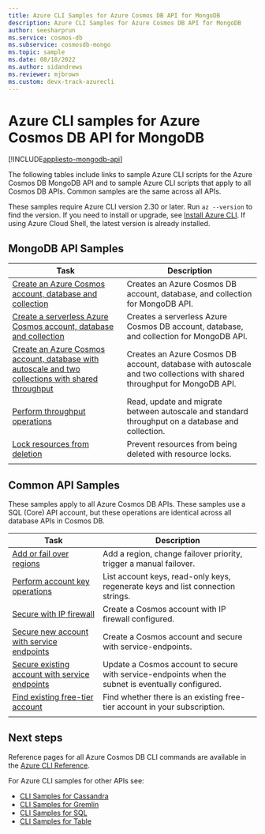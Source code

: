```yaml
---
title: Azure CLI Samples for Azure Cosmos DB API for MongoDB
description: Azure CLI Samples for Azure Cosmos DB API for MongoDB
author: seesharprun
ms.service: cosmos-db
ms.subservice: cosmosdb-mongo
ms.topic: sample
ms.date: 08/18/2022
ms.author: sidandrews
ms.reviewer: mjbrown 
ms.custom: devx-track-azurecli
---
```


# Azure CLI samples for Azure Cosmos DB API for MongoDB

[!INCLUDE[appliesto-mongodb-api](../includes/appliesto-mongodb-api.md)]

The following tables include links to sample Azure CLI scripts for the Azure Cosmos DB MongoDB API  and to sample Azure CLI scripts that apply to all Cosmos DB APIs. Common samples are the same across all APIs.

These samples require Azure CLI version 2.30 or later. Run `az --version` to find the version. If you need to install or upgrade, see [Install Azure CLI](/cli/azure/install-azure-cli). If using Azure Cloud Shell, the latest version is already installed.

## MongoDB API Samples

|Task | Description |
|---|---|
| [Create an Azure Cosmos account, database and collection](../scripts/cli/mongodb/create.md)| Creates an Azure Cosmos DB account, database, and collection for MongoDB API. |
| [Create a serverless Azure Cosmos account, database and collection](../scripts/cli/mongodb/serverless.md)| Creates a serverless Azure Cosmos DB account, database, and collection for MongoDB API. |
| [Create an Azure Cosmos account, database with autoscale and two collections with shared throughput](../scripts/cli/mongodb/autoscale.md)| Creates an Azure Cosmos DB account, database with autoscale and two collections with shared throughput for MongoDB API. |
| [Perform throughput operations](../scripts/cli/mongodb/throughput.md) | Read, update and migrate between autoscale and standard throughput on a database and collection.|
| [Lock resources from deletion](../scripts/cli/mongodb/lock.md)| Prevent resources from being deleted with  resource locks.|
|||

## Common API Samples

These samples apply to all Azure Cosmos DB APIs. These samples use a SQL (Core) API account, but these operations are identical across all database APIs in Cosmos DB.

|Task | Description |
|---|---|
| [Add or fail over regions](../scripts/cli/common/regions.md) | Add a region, change failover priority, trigger a manual failover.|
| [Perform account key operations](../scripts/cli/common/keys.md) | List account keys, read-only keys, regenerate keys and list connection strings.|
| [Secure with IP firewall](../scripts/cli/common/ipfirewall.md)| Create a Cosmos account with IP firewall configured.|
| [Secure new account with service endpoints](../scripts/cli/common/service-endpoints.md)| Create a Cosmos account and secure with service-endpoints.|
| [Secure existing account with service endpoints](../scripts/cli/common/service-endpoints-ignore-missing-vnet.md)| Update a Cosmos account to secure with service-endpoints when the subnet is eventually configured.|
| [Find existing free-tier account](../scripts/cli/common/free-tier.md)| Find whether there is an existing free-tier account in your subscription.|
|||

## Next steps

Reference pages for all Azure Cosmos DB CLI commands are available in the [Azure CLI Reference](/cli/azure/cosmosdb).

For Azure CLI samples for other APIs see:

- [CLI Samples for Cassandra](../cassandra/cli-samples.md)
- [CLI Samples for Gremlin](../graph/cli-samples.md)
- [CLI Samples for SQL](../sql/cli-samples.md)
- [CLI Samples for Table](../table/cli-samples.md)
